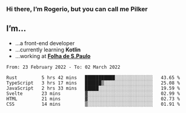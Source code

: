 ### Hi there, I’m Rogerio, but you can call me Pilker

## I’m…
- …a front-end developer
- …currently learning **Kotlin**
- …working at [**Folha de S.Paulo**](https://www.folha.com.br/)

<!--START_SECTION:waka-->

```text
From: 23 February 2022 - To: 02 March 2022

Rust         5 hrs 42 mins   ███████████░░░░░░░░░░░░░░   43.65 %
TypeScript   3 hrs 17 mins   ██████▒░░░░░░░░░░░░░░░░░░   25.08 %
JavaScript   2 hrs 33 mins   █████░░░░░░░░░░░░░░░░░░░░   19.59 %
Svelte       23 mins         ▓░░░░░░░░░░░░░░░░░░░░░░░░   02.99 %
HTML         21 mins         ▓░░░░░░░░░░░░░░░░░░░░░░░░   02.73 %
CSS          14 mins         ▒░░░░░░░░░░░░░░░░░░░░░░░░   01.91 %
```

<!--END_SECTION:waka-->
